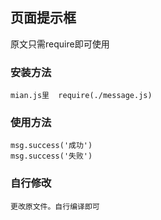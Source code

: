 ## 页面提示框
原文只需require即可使用

### 安装方法
```
mian.js里  require(./message.js)
```
### 使用方法
```
msg.success('成功')
msg.success('失败')
```

### 自行修改
```
更改原文件。自行编译即可
```
